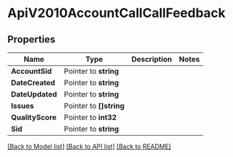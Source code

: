 # ApiV2010AccountCallCallFeedback

## Properties

Name | Type | Description | Notes
------------ | ------------- | ------------- | -------------
**AccountSid** | Pointer to **string** |  |
**DateCreated** | Pointer to **string** |  |
**DateUpdated** | Pointer to **string** |  |
**Issues** | Pointer to **[]string** |  |
**QualityScore** | Pointer to **int32** |  |
**Sid** | Pointer to **string** |  |

[[Back to Model list]](../README.md#documentation-for-models) [[Back to API list]](../README.md#documentation-for-api-endpoints) [[Back to README]](../README.md)


